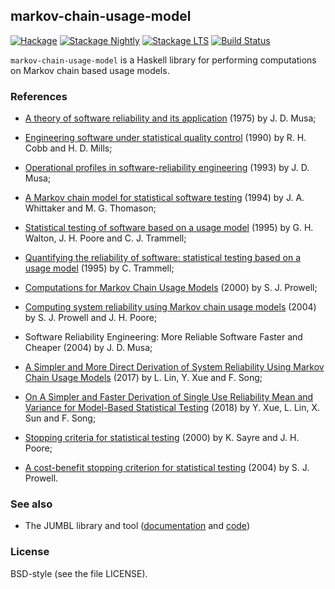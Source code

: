 ## markov-chain-usage-model

[![Hackage](https://img.shields.io/hackage/v/markov-chain-usage-model.svg)](https://hackage.haskell.org/package/markov-chain-usage-model)
[![Stackage Nightly](http://stackage.org/package/markov-chain-usage-model/badge/nightly)](http://stackage.org/nightly/package/markov-chain-usage-model)
[![Stackage LTS](http://stackage.org/package/markov-chain-usage-model/badge/lts)](http://stackage.org/lts/package/markov-chain-usage-model)
[![Build Status](https://api.travis-ci.org/advancedtelematic/markov-chain-usage-model.svg?branch=master)](https://travis-ci.org/advancedtelematic/markov-chain-usage-model)

`markov-chain-usage-model` is a Haskell library for performing computations on
Markov chain based usage models.

### References

  * [A theory of software reliability and its
    application](http://doi.ieeecomputersociety.org/10.1109/TSE.1975.6312856)
    (1975) by J. D. Musa;

  * [Engineering software under statistical quality
    control](https://doi.org/10.1109/52.60601) (1990) by R. H. Cobb and H. D.
    Mills;

  * [Operational profiles in software-reliability
    engineering](https://doi.org/10.1109/52.199724) (1993) by J. D. Musa;

  * [A Markov chain model for statistical software
    testing](https://doi.org/10.1109/32.328991) (1994) by J. A. Whittaker and M.
    G. Thomason;

  * [Statistical testing of software based on a usage
    model](https://doi.org/10.1002/spe.4380250106) (1995) by G. H. Walton, J. H.
    Poore and C. J. Trammell;

  * [Quantifying the reliability of software: statistical testing based on a
    usage model](https://doi.org/10.1109/SESS.1995.525966) (1995) by C.
    Trammell;

  * [Computations for Markov Chain Usage
    Models](http://citeseerx.ist.psu.edu/viewdoc/download?doi=10.1.1.416.2257&rep=rep1&type=pdf)
    (2000) by S. J. Prowell;

  * [Computing system reliability using Markov chain usage
    models](https://doi.org/10.1016/S0164-1212(03)00241-3) (2004) by S. J.
    Prowell and J. H. Poore;

  * Software Reliability Engineering: More Reliable Software Faster and Cheaper
    (2004) by J. D. Musa;

  * [A Simpler and More Direct Derivation of System Reliability Using Markov
    Chain Usage
    Models](https://ksiresearchorg.ipage.com/seke/seke17paper/seke17paper_91.pdf)
    (2017) by L. Lin, Y. Xue and F. Song;

  * [On A Simpler and Faster Derivation of Single Use Reliability Mean and
    Variance for Model-Based Statistical
    Testing](http://ksiresearchorg.ipage.com/seke/seke18paper/seke18paper_26.pdf)
    (2018) by Y. Xue, L. Lin, X. Sun and F. Song;

  * [Stopping criteria for statistical
    testing](https://doi.org/10.1016/S0950-5849(00)00110-5) (2000) by K. Sayre
    and J. H. Poore;

  * [A cost-benefit stopping criterion for statistical
    testing](https://doi.org/10.1109/HICSS.2004.1265715) (2004) by S. J.
    Prowell.

### See also

  * The JUMBL library and tool ([documentation](http://jumbl.sourceforge.net/)
    and [code](https://sourceforge.net/p/jumbl/code/ci/master/tree/))

### License

BSD-style (see the file LICENSE).
